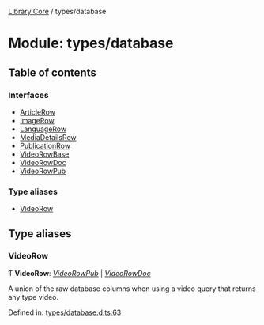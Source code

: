 [Library Core](../README.md) / types/database

# Module: types/database

## Table of contents

### Interfaces

- [ArticleRow](../interfaces/types_database.articlerow.md)
- [ImageRow](../interfaces/types_database.imagerow.md)
- [LanguageRow](../interfaces/types_database.languagerow.md)
- [MediaDetailsRow](../interfaces/types_database.mediadetailsrow.md)
- [PublicationRow](../interfaces/types_database.publicationrow.md)
- [VideoRowBase](../interfaces/types_database.videorowbase.md)
- [VideoRowDoc](../interfaces/types_database.videorowdoc.md)
- [VideoRowPub](../interfaces/types_database.videorowpub.md)

### Type aliases

- [VideoRow](types_database.md#videorow)

## Type aliases

### VideoRow

Ƭ **VideoRow**: [*VideoRowPub*](../interfaces/types_database.videorowpub.md) \| [*VideoRowDoc*](../interfaces/types_database.videorowdoc.md)

A union of the raw database columns when using a video query that returns any type video.

Defined in: [types/database.d.ts:63](https://github.com/BenShelton/library-api/blob/master/packages/core/types/database.d.ts#L63)
